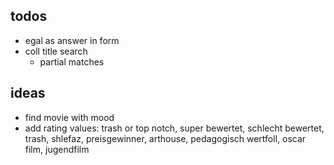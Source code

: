 ## todos

* egal as answer in form
* coll title search
  * partial matches

## ideas
* find movie with mood
* add rating values: trash or top notch, super bewertet, schlecht bewertet, trash, shlefaz, preisgewinner, arthouse, pedagogisch wertfoll, oscar film, jugendfilm

